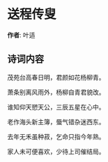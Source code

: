 # 送程传叟

**作者**: 叶适

## 诗词内容

茂苑台高春日明，君颜如花杨柳青。

萧条别离风雨外，杨柳自青君貌改。

谁知仰天愬天公，三辰五星在心中。

老作海头新主簿，蜃气错杂迷西东。

去年无禾虽种菽，乞命只指今年熟。

家人未可便喜欢，少待上司催结局。

